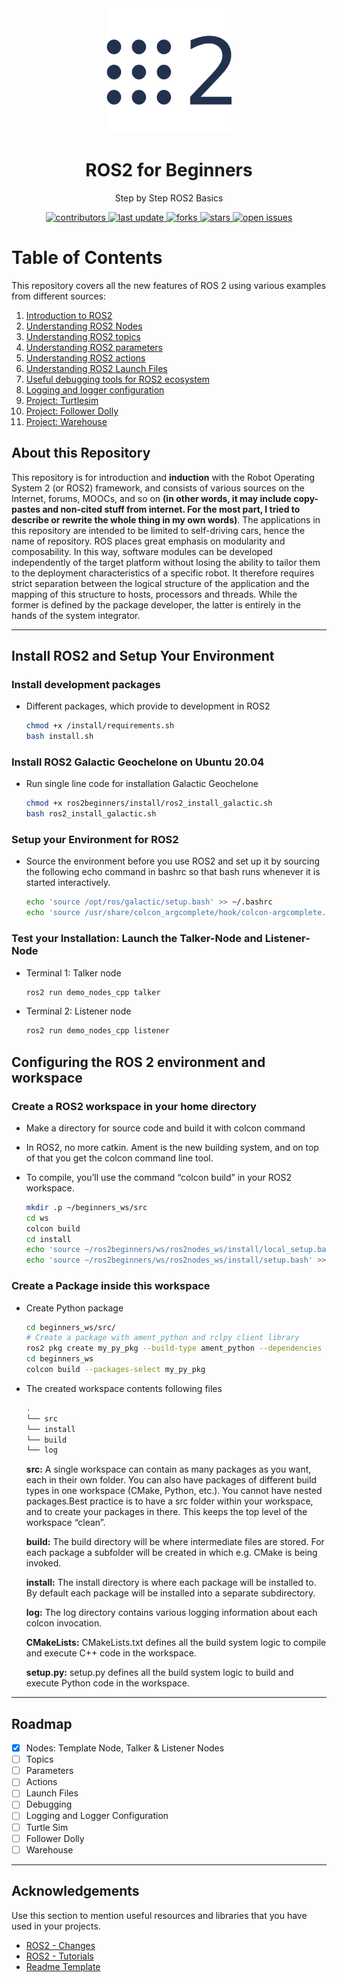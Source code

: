 <div align="center">

  <img src="utils/img/logo.png" alt="logo" width="200" height="auto" />
  <h1>ROS2 for Beginners</h1>
  
  <p>
    Step by Step ROS2 Basics
  </p>

  
<!-- Badges -->
<p>
  <a href="https://github.com/CagriCatik/ros2beginners/graphs/contributors">
    <img src="https://img.shields.io/github/contributors/cagricatik/ros2beginners" alt="contributors" />
  </a>
  <a href="">
    <img src="https://img.shields.io/github/last-commit/CagriCatik/ros2beginners" alt="last update" />
  </a>
  <a href="https://github.com/CagriCatik/ros2beginners/network/members">
    <img src="https://img.shields.io/github/forks/CagriCatik/ros2beginners" alt="forks" />
  </a>
  <a href="https://github.com/CagriCatik/ros2beginners/stargazers">
    <img src="https://img.shields.io/github/stars/CagriCatik/ros2beginners" alt="stars" />
  </a>
  <a href="https://github.com/CagriCatik/ros2beginners/issues/">
    <img src="https://img.shields.io/github/issues/CagriCatik/ros2beginners" alt="open issues" />
  </a>
</p>
   
 </div>



<!-- Table of Contents -->
# Table of Contents

This repository covers all the new features of ROS 2 using various examples from different sources:

1. [Introduction to ROS2](https://github.com/CagriCatik/ros2beginners/tree/main/ros2intro)
2. [Understanding ROS2 Nodes](https://github.com/CagriCatik/ros2beginners/tree/main/ros2nodes_ws)
3. [Understanding ROS2 topics](https://github.com/CagriCatik/ros2beginners/tree/main/ros2topics_ws)
5. [Understanding ROS2 parameters](https://github.com/CagriCatik/ros2beginners/tree/main/ros2params_ws)
5. [Understanding ROS2 actions](https://github.com/CagriCatik/ros2beginners/tree/main/ros2actions_ws)
6. [Understanding ROS2 Launch Files](https://github.com/CagriCatik/ros2beginners/tree/main/ros2launch_ws)
7. [Useful debugging tools for ROS2 ecosystem](https://github.com/CagriCatik/ros2beginners/tree/main/ros2nodes_ws)
8. [Logging and logger configuration](https://github.com/CagriCatik/ros2beginners/tree/main/ros2configs_ws)
9. [Project: Turtlesim](https://github.com/CagriCatik/ros2beginners/tree/main/ros2node_ws)
10. [Project: Follower Dolly](https://github.com/CagriCatik/ros2beginners/tree/main/project_followerdolly_ws)
11. [Project: Warehouse](https://github.com/CagriCatik/ros2beginners/tree/main/project_warehouse_ws)

<!-- About the Project -->
## About this Repository

This repository is for introduction and **induction** with the Robot Operating System 2 (or ROS2) framework, and consists of various sources on the Internet, forums, MOOCs, and so on **(in other words, it may include copy-pastes and non-cited stuff from internet. For the most part, I tried to describe or rewrite the whole thing in my own words)**. The applications in this repository are intended to be limited to self-driving cars, hence the name of repository. ROS places great emphasis on modularity and composability. In this way, software modules can be developed independently of the target platform without losing the ability to tailor them to the deployment characteristics of a specific robot. It therefore requires strict separation between the logical structure of the application and the mapping of this structure to hosts, processors and threads. While the former is defined by the package developer, the latter is entirely in the hands of the system integrator.

---

## Install ROS2 and Setup Your Environment

### Install development packages

- Different packages, which provide to development in ROS2
  
  ```sh
  chmod +x /install/requirements.sh
  bash install.sh
  ```

### Install ROS2 Galactic Geochelone on Ubuntu 20.04

- Run single line code for installation Galactic Geochelone

  ```sh
  chmod +x ros2beginners/install/ros2_install_galactic.sh
  bash ros2_install_galactic.sh
  ```

### Setup your Environment for ROS2

- Source the environment before you use ROS2 and set up it by sourcing the following echo command in bashrc so that bash runs whenever it is started interactively.

  ```sh
  echo 'source /opt/ros/galactic/setup.bash' >> ~/.bashrc 
  echo 'source /usr/share/colcon_argcomplete/hook/colcon-argcomplete.bash' >> ~/.bashrc 
  ```

### Test your Installation: Launch the Talker-Node and Listener-Node

- Terminal 1: Talker node
  
  ```sh
  ros2 run demo_nodes_cpp talker
  ```

- Terminal 2: Listener node
  
  ```sh
  ros2 run demo_nodes_cpp listener
  ```

## Configuring the ROS 2 environment and workspace

### Create a ROS2 workspace in your home directory

- Make a directory for source code and build it with colcon command
- In ROS2, no more catkin. Ament is the new building system, and on top of that you get the colcon command line tool.
- To compile, you’ll use the command “colcon build” in your ROS2 workspace.

  ```sh
  mkdir .p ~/beginners_ws/src
  cd ws
  colcon build
  cd install
  echo 'source ~/ros2beginners/ws/ros2nodes_ws/install/local_setup.bash' >> ~/.bashrc 
  echo 'source ~/ros2beginners/ws/ros2nodes_ws/install/setup.bash' >> ~/.bashrc 
  ```

### Create a Package inside this workspace

- Create Python package
  
  ```sh
  cd beginners_ws/src/
  # Create a package with ament_python and rclpy client library
  ros2 pkg create my_py_pkg --build-type ament_python --dependencies rclpy
  cd beginners_ws
  colcon build --packages-select my_py_pkg
  ```

- The created workspace contents following files
  
  ```sh
  .
  └── src
  └── install
  └── build
  └── log
  ```

    **src:** A single workspace can contain as many packages as you want, each in their own folder. You can also have packages of different build types in one workspace (CMake, Python, etc.). You cannot have nested packages.Best practice is to have a src folder within your workspace, and to create your packages in there. This keeps the top level of the workspace “clean”.

    **build:** The build directory will be where intermediate files are stored. For each package a subfolder will be created in which e.g. CMake is being invoked.

    **install:** The install directory is where each package will be installed to. By default each package will be installed into a separate subdirectory.

    **log:** The log directory contains various logging information about each colcon invocation.

    **CMakeLists:** CMakeLists.txt defines all the build system logic to compile and execute C++ code in the workspace.

    **setup.py:** setup.py defines all the build system logic to build and execute Python code in the workspace.

---

<!-- Roadmap -->
## Roadmap

* [x] Nodes: Template Node, Talker & Listener Nodes
* [ ] Topics
* [ ] Parameters
* [ ] Actions
* [ ] Launch Files
* [ ] Debugging
* [ ] Logging and Logger Configuration
* [ ] Turtle Sim
* [ ] Follower Dolly
* [ ] Warehouse

---

<!-- Acknowledgments -->
## Acknowledgements

Use this section to mention useful resources and libraries that you have used in your projects.

 - [ROS2 - Changes](http://design.ros2.org/articles/changes.html)
 - [ROS2 - Tutorials](https://docs.ros.org/en/galactic/Tutorials.html)
 - [Readme Template](https://github.com/othneildrew/Best-README-Template)
